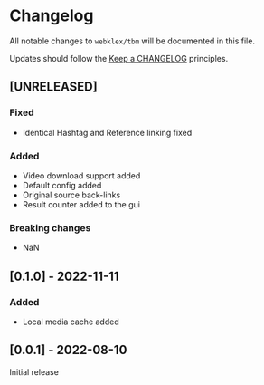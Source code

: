 # Changelog

All notable changes to `webklex/tbm` will be documented in this file.

Updates should follow the [Keep a CHANGELOG](http://keepachangelog.com/) principles.


## [UNRELEASED]
### Fixed
- Identical Hashtag and Reference linking fixed

### Added
- Video download support added
- Default config added
- Original source back-links
- Result counter added to the gui

### Breaking changes
- NaN


## [0.1.0] - 2022-11-11
### Added
- Local media cache added


## [0.0.1] - 2022-08-10
Initial release

